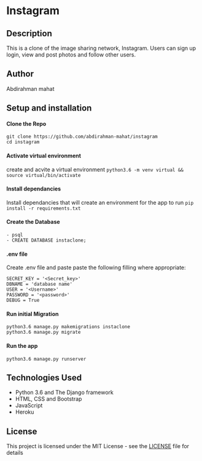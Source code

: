 # Instagram

## Description
This is a clone of the image sharing network, Instagram.
Users can sign up login, view and post photos and follow other users.

## Author
Abdirahman mahat




## Setup and installation

#### Clone the Repo
    git clone https://github.com/abdirahman-mahat/instagram
    cd instagram
####  Activate virtual environment
create and acvite a virtual environment
    `python3.6 -m venv virtual && source virtual/bin/activate`
####  Install dependancies
Install dependancies that will create an environment for the app to run
`pip install -r requirements.txt`
####  Create the Database
    - psql
    - CREATE DATABASE instaclone;
####  .env file
Create .env file and paste paste the following filling where appropriate:

    SECRET_KEY = '<Secret_key>'
    DBNAME = 'database name'
    USER = '<Username>'
    PASSWORD = '<password>'
    DEBUG = True
#### Run initial Migration
    python3.6 manage.py makemigrations instaclone
    python3.6 manage.py migrate
#### Run the app
    python3.6 manage.py runserver

## Technologies Used

- Python 3.6 and The Django framework
- HTML, CSS and Bootstrap
- JavaScript
- Heroku

## License

This project is licensed under the MIT License - see the [LICENSE](LICENSE.md) file for details
